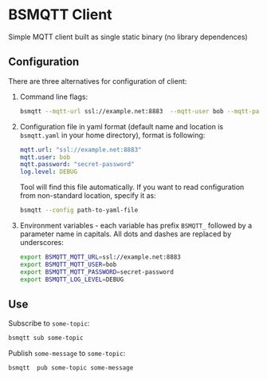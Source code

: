 # BSMQTT Client

Simple MQTT client built as single static binary (no library dependences)

## Configuration

There are three alternatives for configuration of client:

1. Command line flags:

   ```bash
   bsmqtt --mqtt-url ssl://example.net:8883  --mqtt-user bob --mqtt-password secret-password
   ```

1. Configuration file in yaml format (default name and location is `bsmqtt.yaml`
   in your home directory), format is following:

   ```yaml
   mqtt.url: "ssl://example.net:8883"
   mqtt.user: bob
   mqtt.password: "secret-password"
   log.level: DEBUG
   ```
   
   Tool will find this file automatically. If you want to read configuration
   from non-standard location, specify it as:

   ```bash
   bsmqtt --config path-to-yaml-file
   ```

1. Environment variables - each variable has prefix `BSMQTT_` followed by a
   parameter name in capitals. All dots and dashes are replaced by underscores: 

   ```bash
   export BSMQTT_MQTT_URL=ssl://example.net:8883
   export BSMQTT_MQTT_USER=bob
   export BSMQTT_MQTT_PASSWORD=secret-password
   export BSMQTT_LOG_LEVEL=DEBUG
   ```

## Use

Subscribe to `some-topic`:

```bash
bsmqtt sub some-topic
```

Publish `some-message` to `some-topic`:

```bash
bsmqtt  pub some-topic some-message
```
